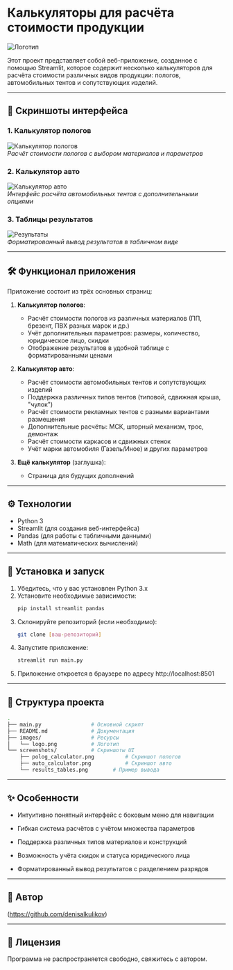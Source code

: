 # Калькуляторы для расчёта стоимости продукции

![Логотип](images/logo.jpg)

Этот проект представляет собой веб-приложение, созданное с помощью Streamlit, которое содержит несколько калькуляторов для расчёта стоимости различных видов продукции: пологов, автомобильных тентов и сопутствующих изделий.

---

## 📸 Скриншоты интерфейса

### 1. Калькулятор пологов
![Калькулятор пологов](screenshots/polog_calculator.png)  
*Расчёт стоимости пологов с выбором материалов и параметров*

### 2. Калькулятор авто
![Калькулятор авто](screenshots/auto_calculator.png)  
*Интерфейс расчёта автомобильных тентов с дополнительными опциями*

### 3. Таблицы результатов
![Результаты](screenshots/results_tables.png)  
*Форматированный вывод результатов в табличном виде*

---

## 🛠️ Функционал приложения

Приложение состоит из трёх основных страниц:

1. **Калькулятор пологов**:
   - Расчёт стоимости пологов из различных материалов (ПП, брезент, ПВХ разных марок и др.)
   - Учёт дополнительных параметров: размеры, количество, юридическое лицо, скидки
   - Отображение результатов в удобной таблице с форматированными ценами

2. **Калькулятор авто**:
   - Расчёт стоимости автомобильных тентов и сопутствующих изделий
   - Поддержка различных типов тентов (типовой, сдвижная крыша, "чулок")
   - Расчёт стоимости рекламных тентов с разными вариантами размещения
   - Дополнительные расчёты: МСК, шторный механизм, трос, демонтаж
   - Расчёт стоимости каркасов и сдвижных стенок
   - Учёт марки автомобиля (Газель/Иное) и других параметров

3. **Ещё калькулятор** (заглушка):
   - Страница для будущих дополнений

---

## ⚙️ Технологии

- Python 3
- Streamlit (для создания веб-интерфейса)
- Pandas (для работы с табличными данными)
- Math (для математических вычислений)

---

## 🚀 Установка и запуск

1. Убедитесь, что у вас установлен Python 3.x
2. Установите необходимые зависимости:
   ```bash
   pip install streamlit pandas
   ```
3. Склонируйте репозиторий (если необходимо):
   ```bash
   git clone [ваш-репозиторий]
   ```
4. Запустите приложение:
   ```bash
   streamlit run main.py
   ```
5. Приложение откроется в браузере по адресу http://localhost:8501

---

## 📁 Структура проекта
```bash
.
├── main.py                # Основной скрипт
├── README.md              # Документация
├── images/                # Ресурсы
│   └── logo.png           # Логотип
└── screenshots/           # Скриншоты UI
    ├── polog_calculator.png          # Скриншот пологов
    ├── auto_calculator.png           # Скриншот авто
    └── results_tables.png        # Пример вывода
```

---

## ✨ Особенности
- Интуитивно понятный интерфейс с боковым меню для навигации

- Гибкая система расчётов с учётом множества параметров

- Поддержка различных типов материалов и конструкций

- Возможность учёта скидок и статуса юридического лица

- Форматированный вывод результатов с разделением разрядов

---

## 👤 Автор
(https://github.com/denisalkulikov)

---

## 📜 Лицензия
Программа не распространяется свободно, свяжитесь с автором.
